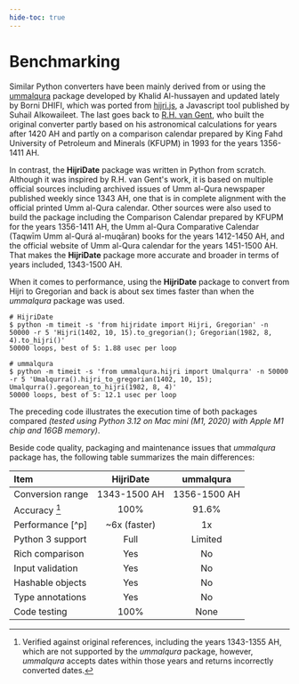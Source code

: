```yaml
---
hide-toc: true
---
```


# Benchmarking

Similar Python converters have been mainly derived from or using the [ummalqura] package developed by Khalid Al-hussayen and updated lately by Borni DHIFI, which was ported from [hijri.js], a Javascript tool published by Suhail Alkowaileet. The last goes back to [R.H. van Gent], who built the original converter partly based on his astronomical calculations for years after 1420 AH and partly on a comparison calendar prepared by King Fahd University of Petroleum and Minerals (KFUPM) in 1993 for the years 1356-1411 AH.

In contrast, the **HijriDate** package was written in Python from scratch. Although it was inspired by R.H. van Gent's work, it is based on multiple official sources including archived issues of Umm al-Qura newspaper published weekly since 1343 AH, one that is in complete alignment with the official printed Umm al-Qura calendar. Other sources were also used to build the package including the Comparison Calendar prepared by KFUPM for the years 1356-1411 AH, the Umm al-Qura Comparative Calendar (Taqwīm Umm al-Qurá al-muqāran) books for the years 1412-1450 AH, and the official website of Umm al-Qura calendar for the years 1451-1500 AH. That makes the **HijriDate** package more accurate and broader in terms of years included, 1343-1500 AH.

When it comes to performance, using the **HijriDate** package to convert from Hijri to Gregorian and back is about sex times faster than when the _ummalqura_ package was used.

```shell
# HijriDate
$ python -m timeit -s 'from hijridate import Hijri, Gregorian' -n 50000 -r 5 'Hijri(1402, 10, 15).to_gregorian(); Gregorian(1982, 8, 4).to_hijri()'
50000 loops, best of 5: 1.88 usec per loop

# ummalqura
$ python -m timeit -s 'from ummalqura.hijri import Umalqurra' -n 50000 -r 5 'Umalqurra().hijri_to_gregorian(1402, 10, 15); Umalqurra().gegorean_to_hijri(1982, 8, 4)'
50000 loops, best of 5: 12.1 usec per loop
```

The preceding code illustrates the execution time of both packages compared _(tested using Python 3.12 on Mac mini (M1, 2020) with Apple M1 chip and 16GB memory)_.

Beside code quality, packaging and maintenance issues that _ummalqura_ package has, the following table summarizes the main differences:

| Item             |  HijriDate   |  ummalqura   |
| :--------------- | :----------: | :----------: |
| Conversion range | 1343-1500 AH | 1356-1500 AH |
| Accuracy [^a]    |     100%     |    91.6%     |
| Performance [^p] | ~6x (faster) |      1x      |
| Python 3 support |     Full     |   Limited    |
| Rich comparison  |     Yes      |      No      |
| Input validation |     Yes      |      No      |
| Hashable objects |     Yes      |      No      |
| Type annotations |     Yes      |      No      |
| Code testing     |     100%     |     None     |

<!-- prettier-ignore -->
[^a]: Verified against original references, including the years 1343-1355 AH, which are not supported by the _ummalqura_ package, however, _ummalqura_ accepts dates within those years and returns incorrectly converted dates.

[ummalqura]: https://pypi.org/project/ummalqura/
[hijri.js]: https://github.com/xsoh/Hijri.js
[r.h. van gent]: http://www.staff.science.uu.nl/~gent0113/islam/ummalqura.htm
